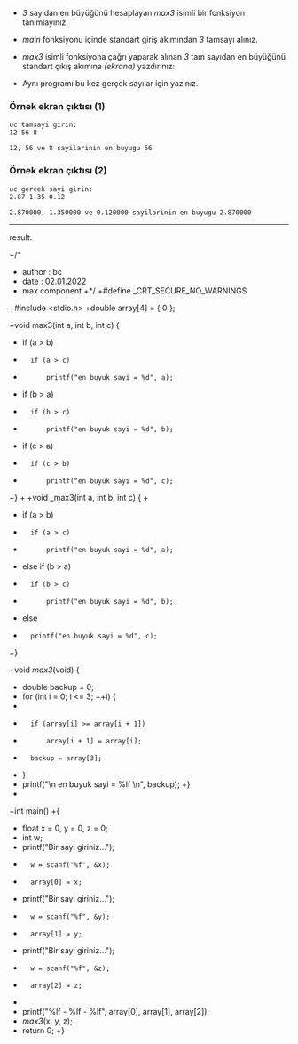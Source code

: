 * _3_ sayıdan en büyüğünü hesaplayan _max3_ isimli bir fonksiyon tanımlayınız.

* _main_ fonksiyonu içinde standart giriş akımından _3_ tamsayı alınız.

* _max3_ isimli fonksiyona çağrı yaparak alınan _3_ tam sayıdan en büyüğünü standart çıkış akımına _(ekrana)_ yazdırınız:

* Aynı programı bu kez gerçek sayılar için yazınız.

### Örnek ekran çıktısı (1)

```
uc tamsayi girin:
12 56 8

12, 56 ve 8 sayilarinin en buyugu 56
```

### Örnek ekran çıktısı (2)

```
uc gercek sayi girin:
2.87 1.35 0.12

2.870000, 1.350000 ve 0.120000 sayilarinin en buyugu 2.870000
```
-------------------------------------------------------------------
result:

+/*	
+	author	: bc
+	date	: 02.01.2022
+	max component
+*/
+#define _CRT_SECURE_NO_WARNINGS

+#include <stdio.h>
+double array[4] = { 0 };

+void max3(int a, int b, int c) {

+	if (a > b)
+		if (a > c)
+			printf("en buyuk sayi = %d", a);
+	if (b > a)
+		if (b > c)
+			printf("en buyuk sayi = %d", b);
+	if (c > a)
+		if (c > b)
+			printf("en buyuk sayi = %d", c);
+}
+
+void _max3(int a, int b, int c) {
+
+	if (a > b)
+		if (a > c)
+			printf("en buyuk sayi = %d", a);
+	else if (b > a)
+		if (b > c)
+			printf("en buyuk sayi = %d", b);
+	else 
+		printf("en buyuk sayi = %d", c);
+}

+void _max3_(void) {
+	double backup = 0;
+	for (int i = 0; i <= 3; ++i) {
+
+		if (array[i] >= array[i + 1])
+			array[i + 1] = array[i];
+		backup = array[3];
+	}
+	printf("\n en buyuk sayi = %lf \n", backup);
+}
+
+int main()
+{
+	float x = 0, y = 0, z = 0;
+	int w;
+	printf("Bir sayi giriniz...");
+		w = scanf("%f", &x);
+		array[0] = x;
+	printf("Bir sayi giriniz...");
+		w = scanf("%f", &y);
+		array[1] = y;
+	printf("Bir sayi giriniz...");
+		w = scanf("%f", &z);
+		array[2] = z;
+
+	printf("%lf - %lf - %lf", array[0], array[1], array[2]);
+	_max3_(x, y, z);
+	return 0;
+}

